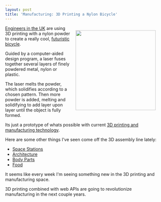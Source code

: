 ```yaml
---
layout: post
title: 'Manufacturing: 3D Printing a Nylon Bicycle'
---
```

<p><img style="padding: 15px;" src="http://kinlane-productions.s3.amazonaws.com/3D-Printing/3D-Nylon-Bike.jpg" alt="" width="260" align="right" /><a title="EADS Engineers in UK" href="http://www.eads.com/eads/int/en.html">Engineers in the UK</a> are using 3D printing with a nylon powder to create a really cool, <a title="3D Nylon Bicycle" href="http://www.popsci.com/technology/article/2011-03/3-d-laser-printing-builds-nylon-bike-strong-steel">futuristic bicycle</a>.</p>
<p>Guided by a computer-aided design program, a laser fuses together several layers of finely powdered metal, nylon or plastic.</p>
<p>The laser melts the powder, which solidifies according to a chosen pattern. Then more powder is added, melting and solidifying to add layer upon layer until the object is fully formed.</p>
<p>Its just a prototype of whats possible with current <a title="3D Printing and Manufacturing" href="http://en.wikipedia.org/wiki/3D_printing">3D printing and manufacturing technology</a>.</p>
<p>Here are some other things I've seen come off the 3D assembly line lately:</p>
<ul class="mainlist">
<li><a title="Space Stations" href="http://www.popsci.com/technology/article/2010-11/3d-printing-orbit-could-streamline-space-station-production">Space Stations</a></li>
<li><a title="3D Printing of Architecture" href="http://www.popsci.com/scitech/article/2009-06/print-out-your-next-building">Architecture</a></li>
<li><a title="3D Printing of Body Parts" href="http://www.popsci.com/science/article/2009-12/3-d-bio-printer-fabricates-organs-order">Body Parts</a></li>
<li><a title="3d Printing Food" href="http://www.popsci.com/technology/article/2011-03/cornell-culinary-institute-mashup-uses-3-d-printer-produce-edible-objects">Food</a></li>
</ul>
<p>It seems like every week I'm seeing something new in the 3D printing and manufacturing space.</p>
<p>3D printing combined with web APIs are going to revolutionize manufacturing in the next couple years.</p>
<ul class="zemanta-article-ul">
</ul>